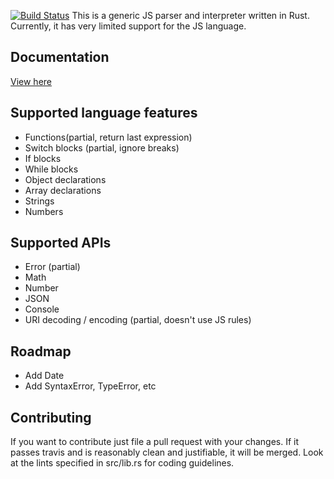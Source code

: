 [![Build Status](https://travis-ci.org/TopHattedCoder/rust_js.svg?branch=master)](https://travis-ci.org/TopHattedCoder/rust_js)
This is a generic JS parser and interpreter written in Rust. Currently, it has very limited support for the JS language.

Documentation
-------------
[View here](http://www.rust-ci.org/TopHattedCoder/rust_js/doc/script/)

Supported language features
---------------------------
+ Functions(partial, return last expression)
+ Switch blocks (partial, ignore breaks)
+ If blocks
+ While blocks
+ Object declarations
+ Array declarations
+ Strings
+ Numbers

Supported APIs
--------------
+ Error (partial)
+ Math
+ Number
+ JSON
+ Console
+ URI decoding / encoding (partial, doesn't use JS rules)

Roadmap
-------
+ Add Date
+ Add SyntaxError, TypeError, etc

Contributing
------------
If you want to contribute just file a pull request with your changes. If it passes travis and is reasonably clean and justifiable, it will be merged. Look at the lints specified in src/lib.rs for coding guidelines.